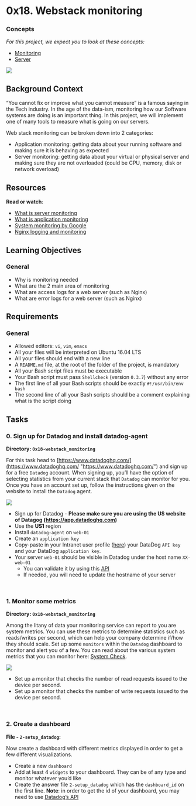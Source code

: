 # 0x18. Webstack monitoring

### Concepts

_For this project, we expect you to look at these concepts:_

-   [Monitoring](https://intranet.alxswe.com/concepts/13)
-   [Server](https://intranet.alxswe.com/concepts/67)

![](https://s3.amazonaws.com/intranet-projects-files/holbertonschool-sysadmin_devops/281/hb3pAsO.png)

## Background Context

“You cannot fix or improve what you cannot measure” is a famous saying in the Tech industry. In the age of the data-ism, monitoring how our Software systems are doing is an important thing. In this project, we will implement one of many tools to measure what is going on our servers.

Web stack monitoring can be broken down into 2 categories:

-   Application monitoring: getting data about your running software and making sure it is behaving as expected
-   Server monitoring: getting data about your virtual or physical server and making sure they are not overloaded (could be CPU, memory, disk or network overload)



## Resources

**Read or watch**:

-   [What is server monitoring](https://www.sumologic.com/glossary/server-monitoring/ "What is server monitoring")
-   [What is application monitoring](https://en.wikipedia.org/wiki/Application_performance_management "What is application monitoring")
-   [System monitoring by Google](https://sre.google/sre-book/monitoring-distributed-systems/ "System monitoring by Google")
-   [Nginx logging and monitoring](https://docs.nginx.com/nginx/admin-guide/monitoring/logging/ "Nginx logging and monitoring")

## Learning Objectives


### General

-   Why is monitoring needed
-   What are the 2 main area of monitoring
-   What are access logs for a web server (such as Nginx)
-   What are error logs for a web server (such as Nginx)

## Requirements

### General

-   Allowed editors:  `vi`,  `vim`,  `emacs`
-   All your files will be interpreted on Ubuntu 16.04 LTS
-   All your files should end with a new line
-   A  `README.md`  file, at the root of the folder of the project, is mandatory
-   All your Bash script files must be executable
-   Your Bash script must pass  `Shellcheck`  (version  `0.3.7`) without any error
-   The first line of all your Bash scripts should be exactly  `#!/usr/bin/env bash`
-   The second line of all your Bash scripts should be a comment explaining what is the script doing


## Tasks

### 0. Sign up for Datadog and install datadog-agent

**Directory:  `0x18-webstack_monitoring`**

For this task head to  [https://www.datadoghq.com/](https://www.datadoghq.com/ "https://www.datadoghq.com/")  and sign up for a free  `Datadog`  account. When signing up, you’ll have the option of selecting statistics from your current stack that  `Datadog`  can monitor for you. Once you have an account set up, follow the instructions given on the website to install the  `Datadog`  agent.

![](https://s3.amazonaws.com/alx-intranet.hbtn.io/uploads/medias/2019/6/6b0ea6345a6375437845.png?X-Amz-Algorithm=AWS4-HMAC-SHA256&X-Amz-Credential=AKIARDDGGGOUSBVO6H7D%2F20240605%2Fus-east-1%2Fs3%2Faws4_request&X-Amz-Date=20240605T111541Z&X-Amz-Expires=86400&X-Amz-SignedHeaders=host&X-Amz-Signature=1f481028c243a0094fa77cabace28e862ebd7a2d6a03f0aa826ba5b1b3dd9413)

-   Sign up for Datadog -  **Please make sure you are using the US website of Datagog (https://app.datadoghq.com)**
-   Use the  **US1**  region
-   Install  `datadog-agent`  on  `web-01`
-   Create an  `application key`
-   Copy-paste in your Intranet user profile ([here](https://intranet.alxswe.com/rltoken/elXu5CcaGpeK7GxerBb7wQ "here")) your DataDog  `API key`  and your DataDog  `application key`.
-   Your server  `web-01`  should be visible in Datadog under the host name  `XX-web-01`
    -   You can validate it by using this  [API](https://docs.datadoghq.com/api/latest/hosts/ "API")
    -   If needed, you will need to update the hostname of your server

<br>

### 1. Monitor some metrics

**Directory:  `0x18-webstack_monitoring`**

Among the litany of data your monitoring service can report to you are system metrics. You can use these metrics to determine statistics such as reads/writes per second, which can help your company determine if/how they should scale. Set up some  `monitors`  within the  `Datadog`  dashboard to monitor and alert you of a few. You can read about the various system metrics that you can monitor here:  [System Check](https://docs.datadoghq.com/integrations/system/ "System Check").

![](https://s3.amazonaws.com/alx-intranet.hbtn.io/uploads/medias/2019/6/6a4551974aadc181e97a.png?X-Amz-Algorithm=AWS4-HMAC-SHA256&X-Amz-Credential=AKIARDDGGGOUSBVO6H7D%2F20240605%2Fus-east-1%2Fs3%2Faws4_request&X-Amz-Date=20240605T111541Z&X-Amz-Expires=86400&X-Amz-SignedHeaders=host&X-Amz-Signature=3d9817d307d9ffde09097ad5f8c3ec1eed4d7552aa791416427cf3f403e2bfe9)

-   Set up a monitor that checks the number of read requests issued to the device per second.
-   Set up a monitor that checks the number of write requests issued to the device per second.

<br>

### 2. Create a dashboard

**File - `2-setup_datadog`:**

Now create a dashboard with different metrics displayed in order to get a few different visualizations.

-   Create a new  `dashboard`
-   Add at least 4  `widgets`  to your dashboard. They can be of any type and monitor whatever you’d like
-   Create the answer file  `2-setup_datadog`  which has the  `dashboard_id`  on the first line.  **Note**: in order to get the id of your dashboard, you may need to use  [Datadog’s API](https://docs.datadoghq.com/api/latest/ "Datadog's API")
